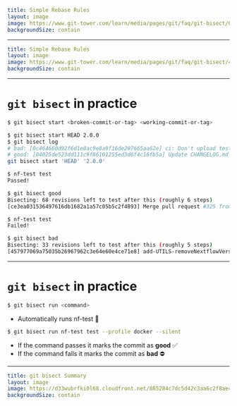 ```yaml
title: Simple Rebase Rules
layout: image
image: https://www.git-tower.com/learn/media/pages/git/faq/git-bisect/0e1cea9cd5-1697824976/bisect-overview.png
backgroundSize: contain
```

---

```yaml
title: Simple Rebase Rules
layout: image
image: https://www.git-tower.com/learn/media/pages/git/faq/git-bisect/483621528d-1697824976/bisect-checkout-middle.png
backgroundSize: contain
```

---

# `git bisect` in practice

```bash {1|3|4-7|9|9,10|9-14|16,17|16-|all}
$ git bisect start <broken-commit-or-tag> <working-commit-or-tag>

$ git bisect start HEAD 2.0.0
$ git bisect log
# bad: [0c464660d92f6d1e8ac9e8a9f16de297665aa62e] ci: Don't upload test report
# good: [04025de523dd111c9f86101255ed3d6f4c16fb5a] Update CHANGELOG.md
git bisect start 'HEAD' '2.0.0'

$ nf-test test
Passed!

$ git bisect good
Bisecting: 68 revisions left to test after this (roughly 6 steps)
[ce3ea031536497616db1682a1a57c05b5c2f4893] Merge pull request #325 from sateeshperi/dev

$ nf-test test
Failed!

$ git bisect bad
Bisecting: 33 revisions left to test after this (roughly 5 steps)
[457977069a75035b26967962c3e64e60e4ce71e8] add-UTILS-removeNextflowVersion-lib-update-snapshots
```

<!--
You can also skip a commit
You can also use other terms instead of good/bad!
-->

---

# `git bisect` in practice

```bash
$ git bisect run <command>
```

<v-click>

- Automatically runs nf-test 🚀

</v-click>

<v-click>

```bash
$ git bisect run nf-test test --profile docker --silent
```

</v-click>

<v-clicks>

- If the command passes it marks the commit as **good** ✅
- If the command fails it marks the commit as **bad** ⛔

</v-clicks>

<!--


- That's cool but do I really need to do a binary search?
  - Over 100 commits yes
- That sounds really manual...
  -->

---

```yaml
title: git bisect Summary
layout: image
image: https://d33wubrfki0l68.cloudfront.net/885284c7dc5d42c3aa6c2f8ae44668530fbf464d/d5448/static/3f8cc369ca0c0b0e8c8c1bb864becd34/5a523/git-bisect.jpg
backgroundSize: contain
```

